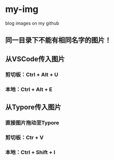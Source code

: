 # my-img
blog images on my github

## 同一目录下不能有相同名字的图片！

## 从VSCode传入图片
### 剪切板：Ctrl + Alt + U
### 本地：Ctrl + Alt + E

## 从Typore传入图片
### 直接图片拖动至Typore
### 剪切板：Ctr + V
### 本地：Ctrl + Shift + I
